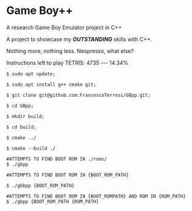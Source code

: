# Game Boy++

A research Game Boy Emulator project in C++



A project to showcase my ***OUTSTANDING*** skills with C++.

Nothing more, nothing less. Nespresso, what else?


Instructions left to play TETRIS: 4735 --- 14.34%


```
$ sudo apt update;

$ sudo apt install g++ cmake git;

$ git clone git@github.com:FrancescoTerrosi/GBpp.git;

$ cd GBpp;

$ mkdir build;

$ cd build;

$ cmake ../

$ cmake --build ./

#ATTEMPTS TO FIND BOOT ROM IN ./roms/
$ ./gbpp

#ATTEMPTS TO FIND BOOT ROM IN {BOOT_ROM_PATH}

$ ./gbbpp {BOOT_ROM_PATH}

#ATTEMPTS TO FIND BOOT ROM IN {BOOT_ROMPATH} AND ROM IN {ROM_PATH}
$ ./gbpp {BOOT_ROM_PATH {ROM_PATH}

```

